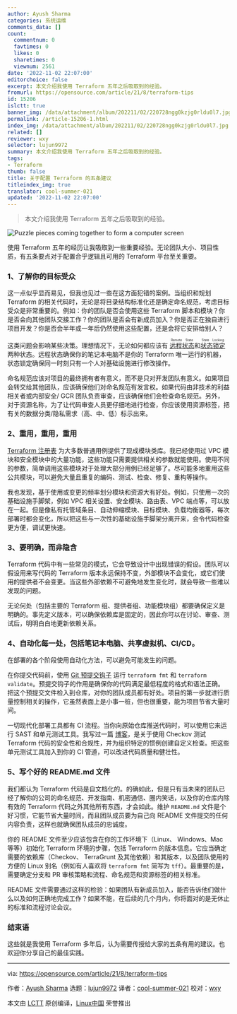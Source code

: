 ```yaml
---
author: Ayush Sharma
categories: 系统运维
comments_data: []
count:
  commentnum: 0
  favtimes: 0
  likes: 0
  sharetimes: 0
  viewnum: 2561
date: '2022-11-02 22:07:00'
editorchoice: false
excerpt: 本文介绍我使用 Terraform 五年之后吸取到的经验。
fromurl: https://opensource.com/article/21/8/terraform-tips
id: 15206
islctt: true
banner_img: /data/attachment/album/202211/02/220728ngg0kzjg0rldu0l7.jpg
permalink: /article-15206-1.html
index_img: /data/attachment/album/202211/02/220728ngg0kzjg0rldu0l7.jpg.thumb.jpg
related: []
reviewer: wxy
selector: lujun9972
summary: 本文介绍我使用 Terraform 五年之后吸取到的经验。
tags:
- Terraform
thumb: false
title: 关于配置 Terraform 的五条建议
titleindex_img: true
translator: cool-summer-021
updated: '2022-11-02 22:07:00'
---
```



> 
> 本文介绍我使用 Terraform 五年之后吸取到的经验。
> 
> 
> 


![](/data/attachment/album/202211/02/220728ngg0kzjg0rldu0l7.jpg "Puzzle pieces coming together to form a computer screen")


使用 Terraform 五年的经历让我吸取到一些重要经验。无论团队大小、项目性质，有五条要点对于配置合乎逻辑且可用的 Terraform 平台至关重要。


### 1、了解你的目标受众


这一点似乎显而易见，但我也见过一些在这方面犯错的案例。当组织和规划 Terraform 的相关代码时，无论是将目录结构标准化还是确定命名规范，考虑目标受众是非常重要的。例如：你的团队是否会使用这些 Terraform 脚本和模块？你是否会向其他团队交接工作？你的团队是否会有新成员加入？你是否正在独自进行项目开发？你是否会半年或一年后仍然使用这些配置，还是会将它安排给别人？


这类问题会影响某些决策。理想情况下，无论如何都应该有 <ruby> <a href="https://www.terraform.io/docs/language/state/index.html">  远程状态 </a> <rt>  Remote State </rt></ruby> 和 <ruby> <a href="https://www.terraform.io/docs/language/state/locking.html">  状态锁定 </a> <rt>  State Locking </rt></ruby> 两种状态。远程状态确保你的笔记本电脑不是你的 Terraform 唯一运行的机器，状态锁定确保同一时刻只有一个人对基础设施进行修改操作。


命名规范应该对项目的最终拥有者有意义，而不是只对开发团队有意义。如果项目会转交给其他团队，应该确保他们对命名规范有发言权。如果代码由非技术的利益相关者或内部安全/ GCR 团队负责审查，应该确保他们会检查命名规范。另外，对于资源名称，为了让代码审查人员更仔细地进行检查，你应该使用资源标签，把有关的数据分类/隐私需求（高、中、低）标示出来。


### 2、重用，重用，重用


[Terraform 注册表](https://registry.terraform.io/) 为大多数普通用例提供了现成模块类库。我已经使用过 VPC 模块和安全模块中的大量功能，这些功能只需要提供相关的参数就能使用。使用不同的参数，简单调用这些模块对于处理大部分用例已经足够了。尽可能多地重用这些公共模块，可以避免大量且重复的编码、测试、检查、修复、重构等操作。


我也发现，基于使用或变更的频率划分模块和资源大有好处。例如，只使用一次的基础设施手脚架，例如 VPC 相关设置、安全模块、路由表、VPC 端点等，可以放在一起。但是像私有托管域条目、自动伸缩模块、目标模块、负载均衡器等，每次部署时都会变化，所以把这些与一次性的基础设施手脚架分离开来，会令代码检查更方便，调试更快速。


### 3、要明确，而非隐含


Terraform 代码中有一些常见的模式，它会导致设计中出现错误的假设。团队可以假设用来写代码的 Terraform 版本永远保持不变，外部模块不会变化，或它们使用的提供者不会变更。当这些外部依赖不可避免地发生变化时，就会导致一些难以发现的问题。


无论何处（包括主要的 Terraform 组、提供者组、功能模块组）都要确保定义是明确的。事先定义版本，可以确保依赖库是固定的，因此你可以在讨论、审查、测试后，明明白白地更新依赖关系。


### 4、自动化每一处，包括笔记本电脑、共享虚拟机、CI/CD。


在部署的各个阶段使用自动化方法，可以避免可能发生的问题。


在你提交代码前，使用 [Git 预提交钩子](https://opensource.com/life/16/8/how-construct-your-own-git-server-part-6) 运行 `terraform fmt` 和 `terraform validate`。预提交钩子的作用是确保你的代码满足最低程度的格式和语法正确。把这个预提交文件检入到仓库，对你的团队成员都有好处。项目的第一步就进行质量控制相关的操作，它虽然表面上是小事一桩，但也很重要，能为项目节省大量时间。


一切现代化部署工具都有 CI 流程。当你向原始仓库推送代码时，可以使用它来运行 SAST 和单元测试工具。我写过一篇 [博客](https://notes.ayushsharma.in/2021/07/cloud-infrastructure-sast-terraform-checkov)，是关于使用 Checkov 测试 Terraform 代码的安全性和合规性，并为组织特定的惯例创建自定义检查。把这些单元测试工具加入到你的 CI 管道，可以改进代码质量和健壮性。


### 5、写个好的 README.md 文件


我们都认为 Terraform 代码是自文档化的。的确如此，但是只有当未来的团队已经了解你的公司的命名规范、开发指南、机密通信、圈内笑话，以及你的仓库内除有效的 Terraform 代码之外其他所有东西，才会如此。维护 `README.md` 文件是个好习惯，它能节省大量时间，而且团队成员要为自己向 README 文件提交的任何内容负责，这样也就确保团队成员的忠诚度。


你的 README 文件至少应该包含在你的工作环境下（Linux、 Windows、Mac 等等）初始化 Terraform 环境的步骤，包括 Terraform 的版本信息。它应当确定需要的依赖库（Checkov、 TerraGrunt 及其他依赖）和其版本，以及团队使用的方便的 Linux 别名（例如有人喜欢将 `terraform fmt` 简写为 `tff`）。最重要的是，需要确定分支和 PR 审核策略和流程、命名规范和资源标签的相关标准。


README 文件需要通过这样的检验：如果团队有新成员加入，能否告诉他们做什么以及如何正确地完成工作？如果不能，在后续的几个月内，你将面对的是无休止的标准和流程讨论会议。


### 结束语


这些就是我使用 Terraform 多年后，认为需要传授给大家的五条有用的建议。也欢迎你分享自己的最佳实践。




---


via: <https://opensource.com/article/21/8/terraform-tips>


作者：[Ayush Sharma](https://opensource.com/users/ayushsharma) 选题：[lujun9972](https://github.com/lujun9972) 译者：[cool-summer-021](https://github.com/cool-summer-021) 校对：[wxy](https://github.com/wxy)


本文由 [LCTT](https://github.com/LCTT/TranslateProject) 原创编译，[Linux中国](https://linux.cn/) 荣誉推出